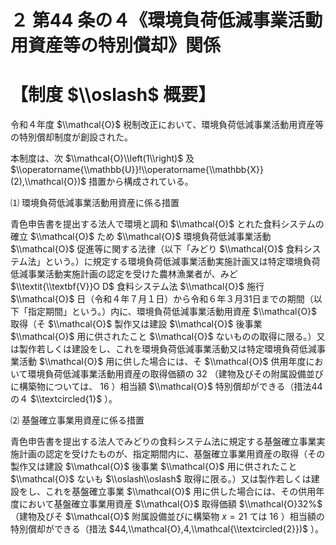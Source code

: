 # ２ 第44 条の４《環境負荷低減事業活動用資産等の特別償却》関係

# 【制度 $\\oslash$ 概要】

令和４年度 $\\mathcal{O}$ 税制改正において、環境負荷低減事業活動用資産等の特別償却制度が創設された。

本制度は、次 $\\mathcal{O}\\left(1\\right)$ 及 $\\operatorname{\\mathbb{U}}!\\operatorname{\\mathbb{X}}(2),\\mathcal{O})$ 措置から構成されている。

⑴ 環境負荷低減事業活動用資産に係る措置

青色申告書を提出する法人で環境と調和 $\\mathcal{O}$ とれた食料システムの確立 $\\mathcal{O}$ ため $\\mathcal{O}$ 環境負荷低減事業活動 $\\mathcal{O}$ 促進等に関する法律（以下「みどり $\\mathcal{O}$ 食料システム法」という。）に規定する環境負荷低減事業活動実施計画又は特定環境負荷低減事業活動実施計画の認定を受けた農林漁業者が、みど $\\textit{\\textbf{V}}O D$ 食料システム法 $\\mathcal{O}$ 施行 $\\mathcal{O}$ 日（令和４年７月１日）から令和６年３月31日までの期間（以下「指定期間」という。）内に、環境負荷低減事業活動用資産 $\\mathcal{O}$ 取得（そ $\\mathcal{O}$ 製作又は建設 $\\mathcal{O}$ 後事業 $\\mathcal{O}$ 用に供されたこと $\\mathcal{O}$ ないものの取得に限る。）又は製作若しくは建設をし、これを環境負荷低減事業活動又は特定環境負荷低減事業活動 $\\mathcal{O}$ 用に供した場合には、そ $\\mathcal{O}$ 供用年度において環境負荷低減事業活動用資産の取得価額の $32%$ （建物及びその附属設備並びに構築物については、 $16%$ ）相当額 $\\mathcal{O}$ 特別償却ができる（措法44の４ $\\textcircled{1}$ ）。

⑵ 基盤確立事業用資産に係る措置

青色申告書を提出する法人でみどりの食料システム法に規定する基盤確立事業実施計画の認定を受けたものが、指定期間内に、基盤確立事業用資産の取得（その製作又は建設 $\\mathcal{O}$ 後事業 $\\mathcal{O}$ 用に供されたこと $\\mathcal{O}$ ないも $\\oslash\\oslash$ 取得に限る。）又は製作若しくは建設をし、これを基盤確立事業 $\\mathcal{O}$ 用に供した場合には、その供用年度において基盤確立事業用資産 $\\mathcal{O}$ 取得価額 $\\mathcal{O}32%$ （建物及びそ $\\mathcal{O}$ 附属設備並びに構築物 $x=21$ ては $16%$ ）相当額の特別償却ができる（措法 $44,\\mathcal{O},4,\\mathcal{\\textcircled{2}})$ ）。